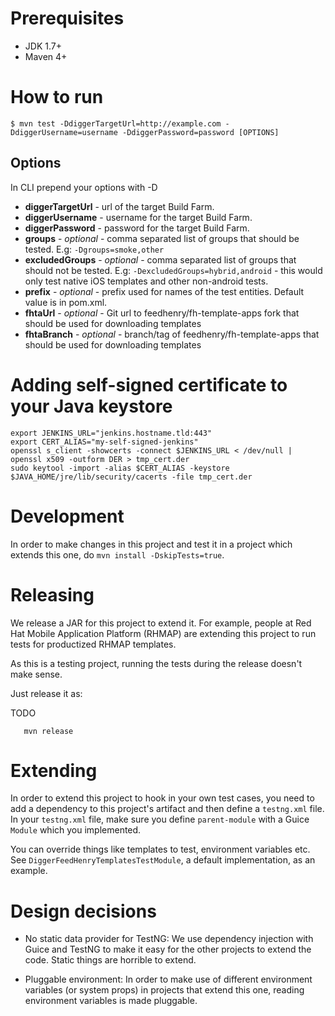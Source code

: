 # Prerequisites
 * JDK 1.7+
 * Maven 4+

# How to run
```
$ mvn test -DdiggerTargetUrl=http://example.com -DdiggerUsername=username -DdiggerPassword=password [OPTIONS]
```

## Options
In CLI prepend your options with -D
* **diggerTargetUrl** - url of the target Build Farm.
* **diggerUsername** - username for the target Build Farm.
* **diggerPassword** - password for the target Build Farm.
* **groups** - _optional_ - comma separated list of groups that should be tested. E.g: `-Dgroups=smoke,other`
* **excludedGroups** - _optional_ - comma separated list of groups that should not be tested. E.g: `-DexcludedGroups=hybrid,android` - this would only test native iOS templates and other non-android tests.
* **prefix** - _optional_ - prefix used for names of the test entities. Default value is in pom.xml.
* **fhtaUrl** - _optional_ - Git url to feedhenry/fh-template-apps fork that should be used for downloading templates
* **fhtaBranch** - _optional_ - branch/tag of feedhenry/fh-template-apps that should be used for downloading templates


# Adding self-signed certificate to your Java keystore
```
export JENKINS_URL="jenkins.hostname.tld:443"
export CERT_ALIAS="my-self-signed-jenkins"
openssl s_client -showcerts -connect $JENKINS_URL < /dev/null | openssl x509 -outform DER > tmp_cert.der
sudo keytool -import -alias $CERT_ALIAS -keystore $JAVA_HOME/jre/lib/security/cacerts -file tmp_cert.der
```

# Development
In order to make changes in this project and test it in a project which extends this one, 
do `mvn install -DskipTests=true`.

# Releasing

We release a JAR for this project to extend it. For example, people at Red Hat Mobile Application Platform (RHMAP)
are extending this project to run tests for productized RHMAP templates.

As this is a testing project, running the tests during the release doesn't make sense.

Just release it as:

TODO
```
   mvn release

``` 

# Extending

In order to extend this project to hook in your own test cases, you need to add a dependency to
this project's artifact and then define a `testng.xml` file. In your `testng.xml` file, make sure
you define `parent-module` with a Guice `Module` which you implemented.

You can override things like templates to test, environment variables etc. 
See `DiggerFeedHenryTemplatesTestModule`, a default implementation, as an example.

# Design decisions

* No static data provider for TestNG: We use dependency injection with Guice and TestNG to make 
  it easy for the other projects to extend the code. Static things are horrible to extend.
  
* Pluggable environment: In order to make use of different environment variables (or system props)
  in projects that extend this one, reading environment variables is made pluggable. 